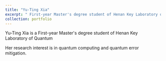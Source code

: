 ```yaml
---
title: "Yu-Ting Xia"
excerpt: " First-year Master's degree student of Henan Key Laboratory of Quantum Information and Cryptography"
collection: portfolio
---
```

Yu-Ting Xia is a First-year Master's degree student of Henan Key Laboratory of Quantum 

Her research interest is in quantum computing and quantum error mitigation.

